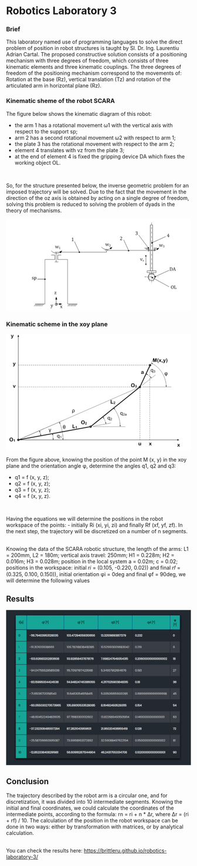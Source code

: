 # Robotics Laboratory 3
### Brief
This laboratory named use of programming languages to solve the direct problem of position in robot structures is taught by Sl. Dr. Ing. Laurentiu Adrian Cartal. The proposed constructive solution consists of a positioning mechanism with three degrees of freedom, which consists of three kinematic elements and three kinematic couplings. The three degrees of freedom of the positioning mechanism correspond to the movements of: Rotation at the base (Rz), vertical translation (Tz) and rotation of the articulated arm in horizontal plane (Rz).

### Kinematic sheme of the robot SCARA

The figure below shows the kinematic diagram of this robot:
- the arm 1 has a rotational movement ω1 with the vertical axis with respect to the support sp;
- arm 2 has a second rotational movement ω2 with respect to arm 1;
- the plate 3 has the rotational movement with respect to the arm 2;
- element 4 translates with vz from the plate 3;
- at the end of element 4 is fixed the gripping device DA which fixes the working object OL.
</br>

So, for the structure presented below, the inverse geometric problem for an imposed trajectory will be solved. Due to the fact that the movement in the direction of the oz axis is obtained by acting on a single degree of freedom, solving this problem is reduced to solving the problem of dyads in the theory of mechanisms.

![Kinematic sheme](https://github.com/brittleru/robotics-laboratory-3/blob/main/images/kinematic_scheme_of_structure.png?raw=true)


### Kinematic scheme in the xoy plane
![Kinematic sheme in xoy plan](https://github.com/brittleru/robotics-laboratory-3/blob/main/images/kinematic_scheme_in_xoy.png?raw=true)

From the figure above, knowing the position of the point M (x, y) in the xoy plane and the orientation angle φ, determine the angles q1, q2 and q3:
- q1 = f (x, y, z);
- q2 = f (x, y, z);
- q3 = f (x, y, z);
- q4 = f (x, y, z).
</br>

Having the equations we will determine the positions in the robot workspace of the points: - initially Ri (xi, yi, zi) and finally Rf (xf, yf, zf). In the next step, the trajectory will be discretized on a number of n segments.
</br></br>

Knowing the data of the SCARA robotic structure, the length of the arms: L1 = 200mm, L2 = 180m; vertical axis travel: 250mm; H1 = 0.228m; H2 = 0.016m; H3 = 0.028m; position in the local system a = 0.02m; c = 0.02; positions in the workspace: initial 𝑟𝑖 = (0.105, -0.220, 0.02)) and final 𝑟𝑓 = (0.325, 0.100, 0.150)), initial orientation φi = 0deg and final φf = 90deg, we will determine the following values


## Results
![results table](https://github.com/brittleru/robotics-laboratory-3/blob/main/images/results.png?raw=true)

## Conclusion
The trajectory described by the robot arm is a circular one, and for discretization, it was divided into 10 intermediate segments. Knowing the initial and final coordinates, we could calculate the coordinates of the intermediate points, according to the formula: rn = ri + n * Δr, where Δr = (ri + rf) / 10. The calculation of the position in the robot workspace can be done in two ways: either by transformation with matrices, or by analytical calculation.
</br></br>

You can check the results here: https://brittleru.github.io/robotics-laboratory-3/
